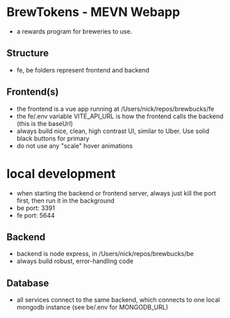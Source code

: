 # BrewTokens - MEVN Webapp #
- a rewards program for breweries to use. 

## Structure ##
- fe, be folders represent frontend and backend

## Frontend(s) ##
- the frontend is a vue app running at /Users/nick/repos/brewbucks/fe
- the fe/.env variable VITE_API_URL is how the frontend calls the backend (this is the baseUrl)
- always build nice, clean, high contrast UI, similar to Uber. Use solid black buttons for primary
- do not use any "scale" hover animations

# local development #
- when starting the backend or frontend server, always just kill the port first, then run it in the background
- be port: 3391
- fe port: 5644

## Backend ##
- backend is node express, in /Users/nick/repos/brewbucks/be
- always build robust, error-handling code


## Database ##
- all services connect to the same backend, which connects to one local mongodb instance (see be/.env for MONGODB_URL)

